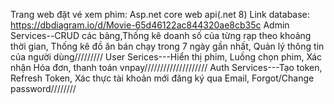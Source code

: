 Trang web đặt vé xem phim: Asp.net core web api(.net 8)
Link database: https://dbdiagram.io/d/Movie-65d46122ac844320ae8cb35c
Admin Services--CRUD các bảng,Thống kê doanh số của từng rạp theo khoảng thời gian, Thống kê đồ ăn bán chạy trong 7 ngày gần nhất, Quản lý thông tin của người dùng/////////
User Serices---Hiển thị phim, Luồng chọn phim, Xác nhận Hóa đơn, thanh toán vnpay////////////////////
Auth Services---Tạo token, Refresh Token, Xác thực tài khoản mới đăng ký qua Email, Forgot/Change password////////
